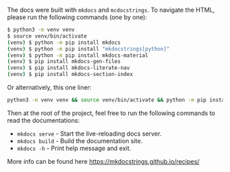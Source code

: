 The docs were built with `mkdocs` and `mcdocstrings`. To navigate the HTML, please run the following commands (one by one):

```bash
$ python3 -m venv venv
$ source venv/bin/activate
(venv) $ python -m pip install mkdocs
(venv) $ python -m pip install "mkdocstrings[python]"
(venv) $ python -m pip install mkdocs-material
(venv) $ pip install mkdocs-gen-files
(venv) $ pip install mkdocs-literate-nav
(venv) $ pip install mkdocs-section-index
```

Or alternatively, this one liner:
```bash
python3 -m venv venv && source venv/bin/activate && python -m pip install mkdocs "mkdocstrings[python]" mkdocs-material mkdocs-gen-files mkdocs-literate-nav mkdocs-section-index
```

Then at the root of the project, feel free to run the following commands to read the documentations:

* `mkdocs serve` - Start the live-reloading docs server.
* `mkdocs build` - Build the documentation site.
* `mkdocs -h` - Print help message and exit.

More info can be found here https://mkdocstrings.github.io/recipes/